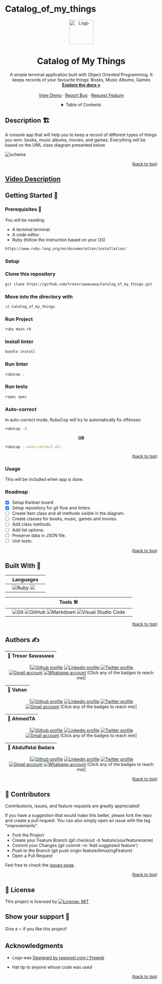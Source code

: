 # Catalog_of_my_things

<div id="top"></div>
<!-- PROJECT LOGO -->
<div align="center">
  <a href="https://github.com/tresorsawasawa/Catalog_of_my_things">
    <img src="./images/logo.jpg" alt="Logo" width="80" height="80">
  </a>

  <h1 align="center">Catalog of My Things</h1>

  <p align="center">
    A simple terminal application built with Object Oriented Programming. It keeps records of your favourite things: Books, Music Albums, Games    
    <br />
    <a href="https://github.com/fobadara/tresorsawasawa/Catalog_of_my_things#readme"><strong>Explore the docs »</strong></a>
    <br />
    <br />
    <a href="https://github.com/tresorsawasawa/Catalog_of_my_things">View Demo</a>
    ·
    <a href="https://github.com/tresorsawasawa/Catalog_of_my_things/issues">Report Bug</a>
    ·
    <a href="https://github.com/tresorsawasawa/Catalog_of_my_things/issues">Request Feature</a>
  </p>
</div>

<!-- TABLE OF CONTENTS -->
<details>
<summary align="center">Table of Contents</summary>

- [Catalog_of_my_things](#catalog_of_my_things)
  - [Description 🏗️](#description-️)
  - [Video Description](#video-description)
  - [Getting Started 🏁](#getting-started-)
    - [Prerequisites 📜](#prerequisites-)
    - [Setup](#setup)
    - [Clone this repository](#clone-this-repository)
    - [Move into the directory with](#move-into-the-directory-with)
    - [Run Project](#run-project)
    - [Install linter](#install-linter)
    - [Run linter](#run-linter)
    - [Run tests](#run-tests)
    - [Auto-correct](#auto-correct)
    - [Usage](#usage)
    - [Roadmap](#roadmap)
  - [Built With 🔨](#built-with-)
  - [Authors ✍️](#authors-️)
  - [🤝 Contributors](#-contributors)
  - [📝 License](#-license)
  - [Show your support 💪](#show-your-support-)
  - [Acknowledgments](#acknowledgments)
  </details>

<!-- About the project -->
<!-- [App screenshot](https://example.com) -->

## Description 🏗️

A console app that will help you to keep a record of different types of things you won: books, music albums, movies, and games. Everything will be based on the UML class diagram presented below

![schema](https://raw.githubusercontent.com/microverseinc/curriculum-ruby/main/group-capstone/images/catalog_of_my_things.png?token=GHSAT0AAAAAABQQDFYMY5Z2J6QEWFCWDVOQYTL3YUQ)

<p align="right">(<a href="#top">back to top</a>)</p>

## [Video Description](https://drive.google.com/file/d/1peEIKRuuo2tsASdeocCJaKIKqHX2NmsP/view?usp=sharing)

## Getting Started 🏁

### Prerequisites 📜

You will be needing:

- A terminal terminal
- A code editor
- Ruby (follow the instruction based on your OS)

```bash
https://www.ruby-lang.org/en/documentation/installation/
```

### Setup

### Clone this repository

```bash
git clone https://github.com/tresorsawasawa/Catalog_of_my_things.git
```

### Move into the directory with

```bash
cd Catalog_of_my_things
```

### Run Project

```bash
ruby main.rb
```

### Install linter

```bash
bundle install
```

### Run linter

```bash
rubocop .
```

### Run tests

```bash
rspec spec
```

### Auto-correct

In auto-correct mode, RuboCop will try to automatically fix offenses:

```bash
rubocop -A
```

**<div align=center>OR</div>**

```bash
rubocop --auto-correct-all
```

<p align="right">(<a href="#top">back to top</a>)</p>

<!-- USAGE EXAMPLES -->

### Usage

This will be included when app is done.

<!-- ROADMAP -->

### Roadmap

- [x] Setup Kanban board
- [x] Setup repository for git flow and linters
- [ ] Create Item class and all methods visible in the diagram.
- [ ] Create classes for books, music, games and movies.
- [ ] Add class methods.
- [ ] Add list options.
- [ ] Preserve data in JSON file.
- [ ] Unit tests.

<p align="right">(<a href="#top">back to top</a>)</p>

## Built With 🔨

<div align="center">

|     | Languages                                                                                                                                                                                                  |     |
| --- | ---------------------------------------------------------------------------------------------------------------------------------------------------------------------------------------------------------- | --- |
|     | ![Ruby](https://img.shields.io/badge/-Ruby-000000?style=flat&logo=ruby&logoColor=red) <img src="https://img.shields.io/badge/postgres-%23316192.svg?style=for-the-badge&logo=postgresql&logoColor=white"/> |     |

</div>

<div align="center">

|     | Tools 🛠️                                                                                                                                                                                                                                                                                                                                                                                                                                                                              |     |
| --- | ------------------------------------------------------------------------------------------------------------------------------------------------------------------------------------------------------------------------------------------------------------------------------------------------------------------------------------------------------------------------------------------------------------------------------------------------------------------------------------- | --- |
|     | ![Git](https://img.shields.io/badge/git-%23F05033.svg?style=for-the-badge&logo=git&logoColor=white) ![GitHub](https://img.shields.io/badge/github-%23121011.svg?style=for-the-badge&logo=github&logoColor=white) ![Markdown](https://img.shields.io/badge/markdown-%23000000.svg?style=for-the-badge&logo=markdown&logoColor=white) ![Visual Studio Code](https://img.shields.io/badge/Visual%20Studio%20Code-0078d7.svg?style=for-the-badge&logo=visual-studio-code&logoColor=white) |     |

<p align="right">(<a href="#top">back to top</a>)</p>
</div>

## Authors ✍️

<div align="center">

| 👤 Tresor Sawasawa |
| ------------------ |

|<a target="_blank" href="https://github.com/tresorsawasawa"><img src="https://img.shields.io/badge/github-%23121011.svg?style=for-the-badge&logo=github&logoColor=white" alt="Github profile"></a> <a target="_blank" href="https://www.linkedin.com/in/tresor-sawasawa"><img src="https://img.shields.io/badge/-LinkedIn-0077b5?style=for-the-badge&logo=LinkedIn&logoColor=white" alt="Linkedin profile"></a> <a target="_blank" href="https://twitter.com/TresorSawasawa"><img src="https://img.shields.io/badge/-Twitter-1DA1F2?style=for-the-badge&logo=Twitter&logoColor=white" alt="Twitter profile"></a>  
<a target="_blank" href="mailto:tresorsawasawa@gmail.com"><img src="https://img.shields.io/badge/-Gmail-D14836?style=for-the-badge&logo=Gmail&logoColor=white" alt="Gmail account"></a> <a target="_blank" href="https://wa.me/+250786330283"> <img src="https://img.shields.io/badge/WhatsApp-25D366?style=for-the-badge&logo=whatsapp&logoColor=white" alt="Whatsapp account"></a>
(Click any of the badges to reach me)|

| 👤 Vahan |
| -------- |

|<a target="_blank" href="https://github.com/Gegardus"><img src="https://img.shields.io/badge/github-%23121011.svg?style=for-the-badge&logo=github&logoColor=white" alt="Github profile"></a> <a target="_blank" href="https://www.linkedin.com/in/vahan-khachvankian/"><img src="https://img.shields.io/badge/-LinkedIn-0077b5?style=for-the-badge&logo=LinkedIn&logoColor=white" alt="Linkedin profile"></a> <a target="_blank" href="https://twitter.com/Gegardus"><img src="https://img.shields.io/badge/-Twitter-1DA1F2?style=for-the-badge&logo=Twitter&logoColor=white" alt="Twitter profile"></a>  
<a target="_blank" href="mailto:stgegardus@gmail.com"><img src="https://img.shields.io/badge/-Gmail-D14836?style=for-the-badge&logo=Gmail&logoColor=white" alt="Gmail account"></a>
(Click any of the badges to reach me)|

| 👤 AhmedTA |
| ---------- |

|<a target="_blank" href="https://github.com/ahmedtaa"><img src="https://img.shields.io/badge/github-%23121011.svg?style=for-the-badge&logo=github&logoColor=white" alt="Github profile"></a> <a target="_blank" href="https://www.linkedin.com/in/ahmedtaa"><img src="https://img.shields.io/badge/-LinkedIn-0077b5?style=for-the-badge&logo=LinkedIn&logoColor=white" alt="Linkedin profile"></a> <a target="_blank" href="https://twitter.com/_ahmedta"><img src="https://img.shields.io/badge/-Twitter-1DA1F2?style=for-the-badge&logo=Twitter&logoColor=white" alt="Twitter profile"></a>  
<a target="_blank" href="mailto:a.alrakhawy@gmail.com"><img src="https://img.shields.io/badge/-Gmail-D14836?style=for-the-badge&logo=Gmail&logoColor=white" alt="Gmail account"></a>
(Click any of the badges to reach me)|

| 👤 Abdulfatai Badara |
| -------------------- |

|<a target="_blank" href="https://github.com/fobadara"><img src="https://img.shields.io/badge/github-%23121011.svg?style=for-the-badge&logo=github&logoColor=white" alt="Github profile"></a> <a target="_blank" href="https://www.linkedin.com/in/fob90s"><img src="https://img.shields.io/badge/-LinkedIn-0077b5?style=for-the-badge&logo=LinkedIn&logoColor=white" alt="Linkedin profile"></a> <a target="_blank" href="https://twitter.com/fob90s"><img src="https://img.shields.io/badge/-Twitter-1DA1F2?style=for-the-badge&logo=Twitter&logoColor=white" alt="Twitter profile"></a>  
<a target="_blank" href="mailto:fob90s@gmail.com"><img src="https://img.shields.io/badge/-Gmail-D14836?style=for-the-badge&logo=Gmail&logoColor=white" alt="Gmail account"></a> <a target="_blank" href="https://wa.me/+2349066478370"> <img src="https://img.shields.io/badge/WhatsApp-25D366?style=for-the-badge&logo=whatsapp&logoColor=white" alt="Whatsapp account"></a>
(Click any of the badges to reach me)|

</div>

<p align="right">(<a href="#top">back to top</a>)</p>

## 🤝 Contributors

Contributions, issues, and feature requests are greatly appreciated!

If you have a suggestion that would make this better, please fork the repo and create a pull request. You can also simply open an issue with the tag "improvements".

- Fork the Project
- Create your Feature Branch (git checkout -b feature/yourfeaturename)
- Commit your Changes (git commit -m 'Add suggested feature')
- Push to the Branch (git push origin feature/AmazingFeature)
- Open a Pull Request

Feel free to check the [issues page](https://github.com/fobadara/tresorsawasawa/Catalog_of_my_things/issues).

<p align="right">(<a href="#top">back to top</a>)</p>

## 📝 License

This project is licensed by [![License: MIT](https://img.shields.io/badge/License-MIT-yellow.svg)](LICENSE)

## Show your support 💪

Give a ⭐️ if you like this project!

## Acknowledgments

- Logo was <a href="http://www.freepik.com">Designed by rawpixel.com / Freepik</a>

- Hat tip to anyone whose code was used

<p align="right">(<a href="#top">back to top</a>)</p>
